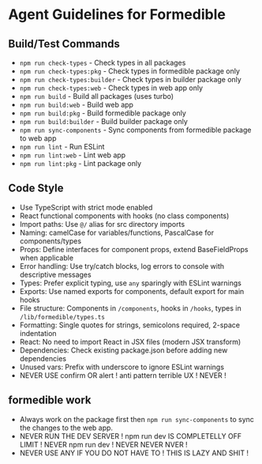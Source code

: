 # Agent Guidelines for Formedible

## Build/Test Commands
- `npm run check-types` - Check types in all packages
- `npm run check-types:pkg` - Check types in formedible package only
- `npm run check-types:builder` - Check types in builder package only
- `npm run check-types:web` - Check types in web app only
- `npm run build` - Build all packages (uses turbo)
- `npm run build:web` - Build web app
- `npm run build:pkg` - Build formedible package only
- `npm run build:builder` - Build builder package only
- `npm run sync-components` - Sync components from formedible package to web app
- `npm run lint` - Run ESLint
- `npm run lint:web` - Lint web app
- `npm run lint:pkg` - Lint package only

## Code Style
- Use TypeScript with strict mode enabled
- React functional components with hooks (no class components)
- Import paths: Use `@/` alias for src directory imports
- Naming: camelCase for variables/functions, PascalCase for components/types
- Props: Define interfaces for component props, extend BaseFieldProps when applicable
- Error handling: Use try/catch blocks, log errors to console with descriptive messages
- Types: Prefer explicit typing, use `any` sparingly with ESLint warnings
- Exports: Use named exports for components, default export for main hooks
- File structure: Components in `/components`, hooks in `/hooks`, types in `/lib/formedible/types.ts`
- Formatting: Single quotes for strings, semicolons required, 2-space indentation
- React: No need to import React in JSX files (modern JSX transform)
- Dependencies: Check existing package.json before adding new dependencies
- Unused vars: Prefix with underscore to ignore ESLint warnings
- NEVER USE confirm OR alert ! anti pattern terrible UX ! NEVER !

## formedible work
- Always work on the package first then `npm run sync-components` to sync the changes to the web app.
- NEVER RUN THE DEV SERVER ! npm run dev IS COMPLETELLY OFF LIMIT ! NEVER npm run dev ! NEVER NEVER NVER !
- NEVER USE ANY IF YOU DO NOT HAVE TO ! THIS IS LAZY AND SHIT !